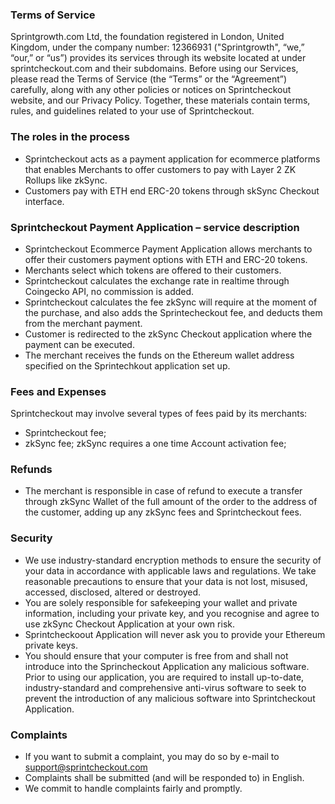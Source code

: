 ### Terms of Service

Sprintgrowth.com Ltd, the foundation registered in London, United Kingdom, under the company number: 12366931 ("Sprintgrowth", “we,” “our,” or “us”) provides its services through its website located at under sprintcheckout.com and their subdomains. Before using our Services, please read the Terms of Service (the “Terms” or the “Agreement”) carefully, along with any other policies or notices on Sprintcheckout website, and our Privacy Policy. Together, these materials contain terms, rules, and guidelines related to your use of Sprintcheckout.

### The roles in the process

- Sprintcheckout acts as a payment application for ecommerce platforms that enables Merchants to offer customers to pay with Layer 2 ZK Rollups like zkSync.
- Customers pay with ETH end ERC-20 tokens through skSync Checkout interface.

### Sprintcheckout Payment Application – service description

- Sprintcheckout Ecommerce Payment Application allows merchants to offer their customers payment options with ETH and ERC-20 tokens.
- Merchants select which tokens are offered to their customers.
- Sprintcheckout calculates the exchange rate in realtime through Coingecko API, no commission is added.
- Sprintcheckout calculates the fee zkSync will require at the moment of the purchase, and also adds the Sprintecheckout fee, and deducts them from the merchant payment.
- Customer is redirected to the zkSync Checkout application where the payment can be executed.
- The merchant receives the funds on the Ethereum wallet address specified on the Sprintechkout application set up. 

### Fees and Expenses

Sprintcheckout may involve several types of fees paid by its merchants:
- Sprintcheckout fee;
- zkSync fee;
zkSync requires a one time Account activation fee;

### Refunds

- The merchant is responsible in case of refund to execute a transfer through zkSync Wallet of the full amount of the order to the address of the customer, adding up any zkSync fees and Sprintcheckout fees.

### Security

- We use industry-standard encryption methods to ensure the security of your data in accordance with applicable laws and regulations. We take reasonable precautions to ensure that your data is not lost, misused, accessed, disclosed, altered or destroyed.
- You are solely responsible for safekeeping your wallet and private information, including your private key, and you recognise and agree to use zkSync Checkout Application at your own risk.
- Sprintcheckoout Application will never ask you to provide your Ethereum private keys.
- You should ensure that your computer is free from and shall not introduce into the Sprincheckout Application any malicious software. Prior to using our application, you are required to install up-to-date, industry-standard and comprehensive anti-virus software to seek to prevent the introduction of any malicious software into Sprintcheckout Application.

### Complaints

- If you want to submit a complaint, you may do so by e-mail to support@sprintcheckout.com
- Complaints shall be submitted (and will be responded to) in English.
- We commit to handle complaints fairly and promptly.